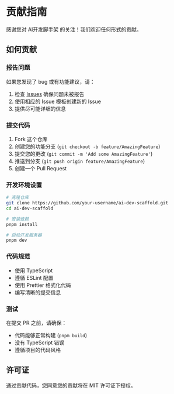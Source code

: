 # 贡献指南

感谢您对 AI开发脚手架 的关注！我们欢迎任何形式的贡献。

## 如何贡献

### 报告问题

如果您发现了 bug 或有功能建议，请：

1. 检查 [Issues](https://github.com/your-username/ai-dev-scaffold/issues) 确保问题未被报告
2. 使用相应的 Issue 模板创建新的 Issue
3. 提供尽可能详细的信息

### 提交代码

1. Fork 这个仓库
2. 创建您的功能分支 (`git checkout -b feature/AmazingFeature`)
3. 提交您的更改 (`git commit -m 'Add some AmazingFeature'`)
4. 推送到分支 (`git push origin feature/AmazingFeature`)
5. 创建一个 Pull Request

### 开发环境设置

```bash
# 克隆仓库
git clone https://github.com/your-username/ai-dev-scaffold.git
cd ai-dev-scaffold

# 安装依赖
pnpm install

# 启动开发服务器
pnpm dev
```

### 代码规范

- 使用 TypeScript
- 遵循 ESLint 配置
- 使用 Prettier 格式化代码
- 编写清晰的提交信息

### 测试

在提交 PR 之前，请确保：

- 代码能够正常构建 (`pnpm build`)
- 没有 TypeScript 错误
- 遵循项目的代码风格

## 许可证

通过贡献代码，您同意您的贡献将在 MIT 许可证下授权。
